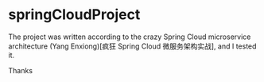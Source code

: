 # springCloudProject

The project was written according to the crazy Spring Cloud microservice architecture (Yang Enxiong)[疯狂 Spring Cloud 微服务架构实战], 
and I tested it.

Thanks